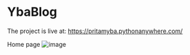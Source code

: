 # YbaBlog
The project is live at: https://pritamyba.pythonanywhere.com/

Home page
![image](https://user-images.githubusercontent.com/47033786/140962028-2ef44b24-b559-4461-8d6f-251d7f76e6fa.png)
